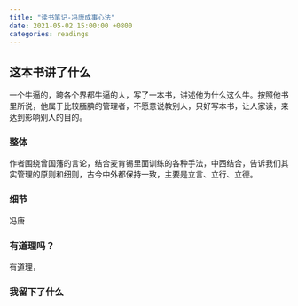```yaml
---
title: "读书笔记-冯唐成事心法"
date: 2021-05-02 15:00:00 +0800
categories: readings
---
```


## 这本书讲了什么

一个牛逼的，跨各个界都牛逼的人，写了一本书，讲述他为什么这么牛。按照他书里所说，他属于比较腼腆的管理者，不愿意说教别人，只好写本书，让人家读，来达到影响别人的目的。

### 整体

作者围绕曾国藩的言论，结合麦肯锡里面训练的各种手法，中西结合，告诉我们其实管理的原则和细则，古今中外都保持一致，主要是立言、立行、立德。

### 细节

冯唐

### 有道理吗？

有道理，

### 我留下了什么
